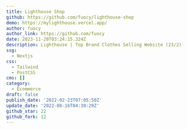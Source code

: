 ```yaml
---
title: Lighthouse Shop
github: https://github.com/fuocy/lighthouse-shop
demo: https://mylighthouse.vercel.app/
author: fuocy
author_link: https://github.com/fuocy
date: 2023-11-28T03:24:15.324Z
description: Lighthouse | Top Brand Clothes Selling Website (23/2)
ssg:
  - Nextjs
css:
  - Tailwind
  - PostCSS
cms: []
category:
  - Ecommerce
draft: false
publish_date: '2022-02-23T07:05:50Z'
update_date: '2022-08-16T04:30:29Z'
github_star: 22
github_fork: 12
---
```

